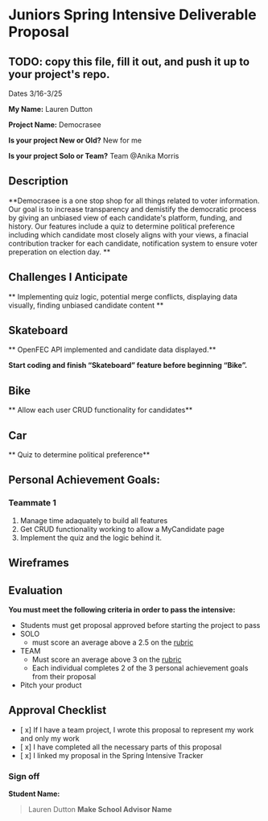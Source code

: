 # Juniors Spring Intensive Deliverable Proposal

## TODO: copy this file, fill it out, and push it up to your project's repo.

Dates 3/16-3/25

**My Name:** 
Lauren Dutton

**Project Name:** 
Democrasee

**Is your project New or Old?**
New for me

**Is your project Solo or Team?**
Team @Anika Morris

## Description

**Democrasee is a one stop shop for all things related to voter information. Our goal is to increase transparency and demistify the democratic process by giving an unbiased view of each candidate's platform, funding, and history. Our features include a quiz to determine political preference including which candidate most closely aligns with your views, a finacial contribution tracker for each candidate, notification system to ensure voter preperation on election day.  **

## Challenges I Anticipate

** Implementing quiz logic, potential merge conflicts, displaying data visually, finding unbiased candidate content **

## Skateboard

** OpenFEC API implemented and candidate data displayed.**

**Start coding and finish “Skateboard” feature before beginning “Bike”.** 

## Bike
** Allow each user CRUD functionality for candidates** 

## Car
** Quiz to determine political preference** 


## Personal Achievement Goals:



### Teammate 1

1. Manage time adaquately to build all features 
2. Get CRUD functionality working to allow a MyCandidate page
3. Implement the quiz and the logic behind it.




## Wireframes




## Evaluation

**You must meet the following criteria in order to pass the intensive:**

- Students must get proposal approved before starting the project to pass
- SOLO 
    - must score an average above a 2.5 on the [rubric]
- TEAM 
    - Must score an average above 3 on the [rubric]
    - Each individual completes 2 of the 3 personal achievement goals from their proposal
- Pitch your product

[rubric]:https://docs.google.com/document/d/1IOQDmohLBEBT-hyr-2vgw1mbZUNsq3fHxVfH0oRmVt0/edit


## Approval Checklist
- [ x] If I have a team project, I wrote this proposal to represent my work and only my work
- [ x] I have completed all the necessary parts of this proposal
- [ x] I linked my proposal in the Spring Intensive Tracker

### Sign off

**Student Name:**                
> Lauren Dutton
**Make School Advisor Name**
> 
